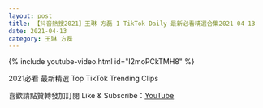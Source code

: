 ```yaml
---
layout: post
title: 【抖音熱搜2021】王琳 方磊 1 TikTok Daily 最新必看精選合集2021 04 13
date: 2021-04-13
category: 王琳 方磊
---
```


{% include youtube-video.html id="I2moPCkTMH8" %}

2021必看 最新精選 Top TikTok Trending Clips

喜歡請點贊轉發加訂閱 Like & Subscribe：[YouTube](https://www.youtube.com/channel/UCAoR7VcanIPd04uEq_GIylA/videos)

